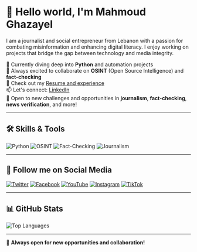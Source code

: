 <!-- **ghazayel/ghazayel** is a ✨ _special_ ✨ repository because its `README.md` (this file) appears on your GitHub profile. -->

# 👋 Hello world, I'm Mahmoud Ghazayel

I am a journalist and social entrepreneur from Lebanon with a passion for combating misinformation and enhancing digital literacy. I enjoy working on projects that bridge the gap between technology and media integrity.

🌱 Currently diving deep into **Python** and automation projects  
👯 Always excited to collaborate on **OSINT** (Open Source Intelligence) and **fact-checking**  
📄 Check out my [Resume and experience](https://ghazayel.com/#resume)  
📫 Let's connect: [LinkedIn](https://linkedin.com/in/ghazayel)  
🚀 Open to new challenges and opportunities in **journalism**, **fact-checking**, **news verification**, and more!

---

## 🛠️ Skills & Tools

![Python](https://img.shields.io/badge/Python-3.8-blue?style=for-the-badge&logo=python&logoColor=white)
![OSINT](https://img.shields.io/badge/OSINT-Tools-orange?style=for-the-badge&logo=internet-explorer&logoColor=white)
![Fact-Checking](https://img.shields.io/badge/Fact--Checking-Expert-red?style=for-the-badge&logo=checkmarx&logoColor=white)
![Journalism](https://img.shields.io/badge/Journalism-Digital-ff5733?style=for-the-badge&logo=news&logoColor=white)

---

## 🔗 Follow me on Social Media

[![Twitter](https://img.shields.io/twitter/follow/ghazayel?style=social)](https://twitter.com/ghazayel)
[![Facebook](https://img.shields.io/badge/Facebook-1877F2?style=for-the-badge&logo=facebook&logoColor=white)](https://facebook.com/ghazayel)
[![YouTube](https://img.shields.io/badge/YouTube-FF0000?style=for-the-badge&logo=youtube&logoColor=white)](https://youtube.com/ghazayel)
[![Instagram](https://img.shields.io/badge/Instagram-E4405F?style=for-the-badge&logo=instagram&logoColor=white)](https://instagram.com/ghazayel)
[![TikTok](https://img.shields.io/badge/TikTok-000000?style=for-the-badge&logo=tiktok&logoColor=white)](https://tiktok.com/@ghazayel)

---

## 📊 GitHub Stats
![Top Languages](https://github-readme-stats.vercel.app/api/top-langs/?username=ghazayel&layout=compact&theme=radical)

---

🤝 **Always open for new opportunities and collaboration!**
